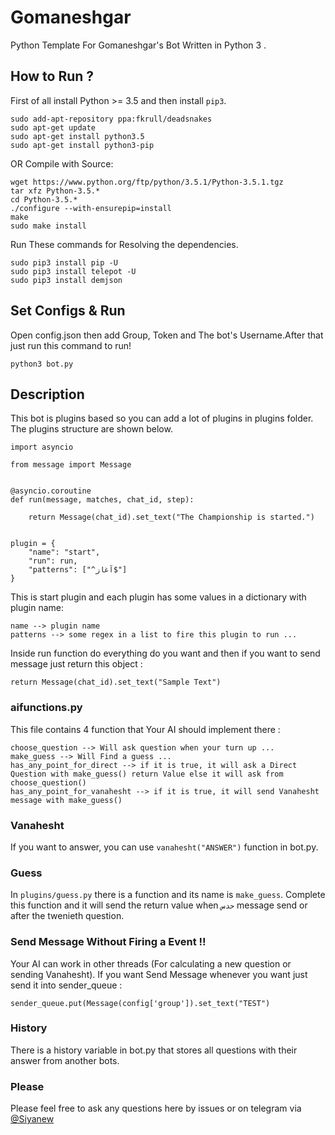 # Gomaneshgar
Python Template For Gomaneshgar's Bot Written in Python 3 .

## How to Run ?
First of all install Python >= 3.5 and then install `pip3`.
```
sudo add-apt-repository ppa:fkrull/deadsnakes
sudo apt-get update
sudo apt-get install python3.5
sudo apt-get install python3-pip
```
OR Compile with Source:
```
wget https://www.python.org/ftp/python/3.5.1/Python-3.5.1.tgz
tar xfz Python-3.5.*
cd Python-3.5.*
./configure --with-ensurepip=install
make
sudo make install
```
Run These commands for Resolving the dependencies.

```
sudo pip3 install pip -U
sudo pip3 install telepot -U
sudo pip3 install demjson
```

## Set Configs & Run
Open config.json then add Group, Token and The bot's Username.After that just run this command to run!
```
python3 bot.py
```

## Description
This bot is plugins based so you can add a lot of plugins in plugins folder. The plugins structure are shown below.

```
import asyncio

from message import Message


@asyncio.coroutine
def run(message, matches, chat_id, step):
     
    return Message(chat_id).set_text("The Championship is started.")


plugin = {
    "name": "start",
    "run": run,
    "patterns": ["^آغاز$"]
}
```

This is start plugin and each plugin has some values in a dictionary with plugin name:
```
name --> plugin name 
patterns --> some regex in a list to fire this plugin to run ...
```
Inside run function do everything do you want and then if you want to send message just return this object :
```
return Message(chat_id).set_text("Sample Text")
```
### aifunctions.py
This file contains 4 function that Your AI should implement there :
```
choose_question --> Will ask question when your turn up ...
make_guess --> Will Find a guess ...
has_any_point_for_direct --> if it is true, it will ask a Direct Question with make_guess() return Value else it will ask from choose_question()
has_any_point_for_vanahesht --> if it is true, it will send Vanahesht message with make_guess()
```
### Vanahesht
If you want to answer, you can use `vanahesht("ANSWER")` function in bot.py.

### Guess
In `plugins/guess.py` there is a function and its name is `make_guess`. Complete this function and it will send the return value when `حدس` message send or after the twenieth question. 

### Send Message Without Firing a Event !!
Your AI can work in other threads (For calculating a new question or sending Vanahesht). If you want Send Message whenever you want just send it into sender_queue :
```
sender_queue.put(Message(config['group']).set_text("TEST")
```

### History
There is a history variable in bot.py that stores all questions with their answer from another bots.

### Please
Please feel free to ask any questions here by issues or on telegram via [@Siyanew](https://t.me/siyanew/)
